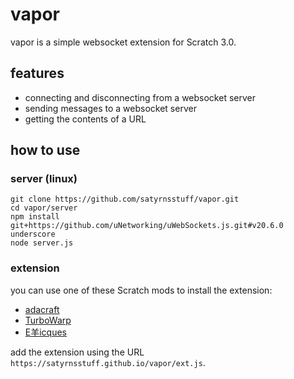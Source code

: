 # vapor
vapor is a simple websocket extension for Scratch 3.0.

## features
- connecting and disconnecting from a websocket server
- sending messages to a websocket server
- getting the contents of a URL

## how to use
### server (linux)
```
git clone https://github.com/satyrnsstuff/vapor.git
cd vapor/server
npm install git+https://github.com/uNetworking/uWebSockets.js.git#v20.6.0 underscore
node server.js
```

### extension
you can use one of these Scratch mods to install the extension:
- [adacraft](https://adacraft.org/studio)
- [TurboWarp](https://turbowarp.org/editor)
- [E羊icques](https://sheeptester.github.io/scratch-gui/)

add the extension using the URL `https://satyrnsstuff.github.io/vapor/ext.js`.